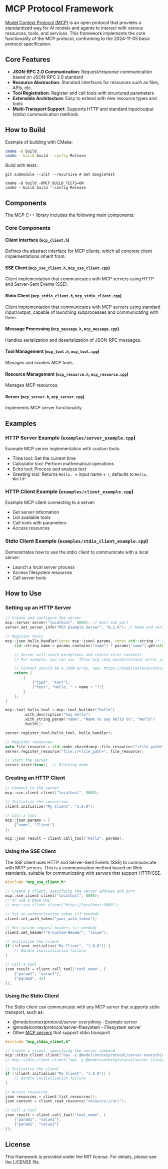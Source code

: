 # MCP Protocol Framework

[Model Context Protocol (MCP)](https://spec.modelcontextprotocol.io/specification/2024-11-05/architecture/) is an open protocol that provides a standardized way for AI models and agents to interact with various resources, tools, and services. This framework implements the core functionality of the MCP protocol, conforming to the 2024-11-05 basic protocol specification.

## Core Features

- **JSON-RPC 2.0 Communication**: Request/response communication based on JSON-RPC 2.0 standard
- **Resource Abstraction**: Standard interfaces for resources such as files, APIs, etc.
- **Tool Registration**: Register and call tools with structured parameters
- **Extensible Architecture**: Easy to extend with new resource types and tools
- **Multi-Transport Support**: Supports HTTP and standard input/output (stdio) communication methods

## How to Build

Example of building with CMake:
```bash
cmake -B build
cmake --build build --config Release
```

Build with tests:
```
git submodule --init --recursive # Get GoogleTest

cmake -B build -DMCP_BUILD_TESTS=ON
cmake --build build --config Release
```

## Components

The MCP C++ library includes the following main components:

### Core Components

#### Client Interface (`mcp_client.h`)
Defines the abstract interface for MCP clients, which all concrete client implementations inherit from.

#### SSE Client (`mcp_sse_client.h`, `mcp_sse_client.cpp`)
Client implementation that communicates with MCP servers using HTTP and Server-Sent Events (SSE).

#### Stdio Client (`mcp_stdio_client.h`, `mcp_stdio_client.cpp`)
Client implementation that communicates with MCP servers using standard input/output, capable of launching subprocesses and communicating with them.

#### Message Processing (`mcp_message.h`, `mcp_message.cpp`)
Handles serialization and deserialization of JSON-RPC messages.

#### Tool Management (`mcp_tool.h`, `mcp_tool.cpp`)
Manages and invokes MCP tools.

#### Resource Management (`mcp_resource.h`, `mcp_resource.cpp`)
Manages MCP resources.

#### Server (`mcp_server.h`, `mcp_server.cpp`)
Implements MCP server functionality.

## Examples

### HTTP Server Example (`examples/server_example.cpp`)

Example MCP server implementation with custom tools:
- Time tool: Get the current time
- Calculator tool: Perform mathematical operations
- Echo tool: Process and analyze text
- Greeting tool: Returns `Hello, `+ input name + `!`, defaults to `Hello, World!`

### HTTP Client Example (`examples/client_example.cpp`)

Example MCP client connecting to a server:
- Get server information
- List available tools
- Call tools with parameters
- Access resources

### Stdio Client Example (`examples/stdio_client_example.cpp`)

Demonstrates how to use the stdio client to communicate with a local server:
- Launch a local server process
- Access filesystem resources
- Call server tools

## How to Use

### Setting up an HTTP Server

```cpp
// Create and configure the server
mcp::server server("localhost", 8080); // Host and port
server.set_server_info("MCP Example Server", "0.1.0"); // Name and version

// Register tools
mcp::json hello_handler(const mcp::json& params, const std::string /* session_id */) {
    std::string name = params.contains("name") ? params["name"].get<std::string>() : "World";

    // Server will catch exceptions and return error contents
    // For example, you can use `throw mcp::mcp_exception(mcp::error_code::invalid_params, "Invalid name");` to report an error

    // Content should be a JSON array, see: https://modelcontextprotocol.io/specification/2024-11-05/server/tools#tool-result
    return {
        {
            {"type", "text"},
            {"text", "Hello, " + name + "!"}
        }
    };
}

mcp::tool hello_tool = mcp::tool_builder("hello")
        .with_description("Say hello")
        .with_string_param("name", "Name to say hello to", "World")
        .build();

server.register_tool(hello_tool, hello_handler);

// Register resources
auto file_resource = std::make_shared<mcp::file_resource>("<file_path>");
server.register_resource("file://<file_path>", file_resource);

// Start the server
server.start(true);  // Blocking mode
```

### Creating an HTTP Client

```cpp
// Connect to the server
mcp::sse_client client("localhost", 8080);

// Initialize the connection
client.initialize("My Client", "1.0.0");

// Call a tool
mcp::json params = {
    {"name", "Client"}
};

mcp::json result = client.call_tool("hello", params);
```

### Using the SSE Client

The SSE client uses HTTP and Server-Sent Events (SSE) to communicate with MCP servers. This is a communication method based on Web standards, suitable for communicating with servers that support HTTP/SSE.

```cpp
#include "mcp_sse_client.h"

// Create a client, specifying the server address and port
mcp::sse_client client("localhost", 8080);
// Or use a base URL
// mcp::sse_client client("http://localhost:8080");

// Set an authentication token (if needed)
client.set_auth_token("your_auth_token");

// Set custom request headers (if needed)
client.set_header("X-Custom-Header", "value");

// Initialize the client
if (!client.initialize("My Client", "1.0.0")) {
    // Handle initialization failure
}

// Call a tool
json result = client.call_tool("tool_name", {
    {"param1", "value1"},
    {"param2", 42}
});
```

### Using the Stdio Client

The Stdio client can communicate with any MCP server that supports stdio transport, such as:

- @modelcontextprotocol/server-everything - Example server
- @modelcontextprotocol/server-filesystem - Filesystem server
- Other [MCP servers](https://www.pulsemcp.com/servers) that support stdio transport

```cpp
#include "mcp_stdio_client.h"

// Create a client, specifying the server command
mcp::stdio_client client("npx -y @modelcontextprotocol/server-everything");
// mcp::stdio_client client("npx -y @modelcontextprotocol/server-filesystem /path/to/directory");

// Initialize the client
if (!client.initialize("My Client", "1.0.0")) {
    // Handle initialization failure
}

// Access resources
json resources = client.list_resources();
json content = client.read_resource("resource://uri");

// Call a tool
json result = client.call_tool("tool_name", {
    {"param1", "value1"},
    {"param2", "value2"}
});
```

## License

This framework is provided under the MIT license. For details, please see the LICENSE file. 